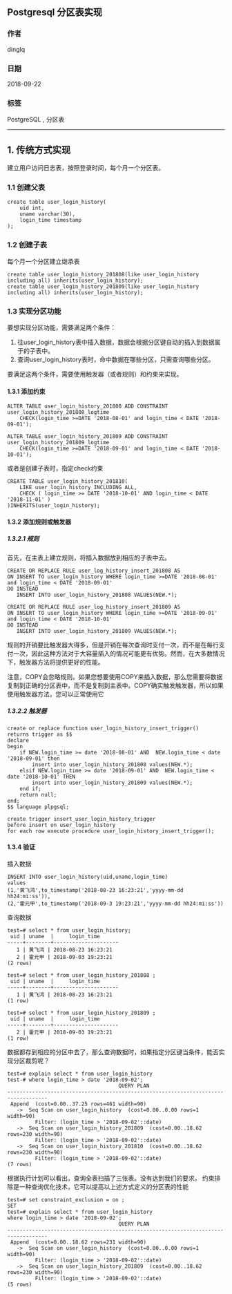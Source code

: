 ## Postgresql 分区表实现
                                                                   
### 作者                                                                   
dinglq                                                                   
                                                                   
### 日期                                                                   
2018-09-22                                                                 
                                                                   
### 标签                                                                   
PostgreSQL , 分区表     
                                                                   
----                                                                   
                                                                   
## 1. 传统方式实现
建立用户访问日志表，按照登录时间，每个月一个分区表。
### 1.1 创建父表
```
create table user_login_history(
	uid int,
	uname varchar(30),
	login_time timestamp
);
```
### 1.2 创建子表
每个月一个分区建立继承表
```
create table user_login_history_201808(like user_login_history including all) inherits(user_login_history);
create table user_login_history_201809(like user_login_history including all) inherits(user_login_history);
```
### 1.3 实现分区功能
要想实现分区功能，需要满足两个条件：
1. 往user_login_history表中插入数据，数据会根据分区键自动的插入到数据属于的子表中。
2. 查询user_login_history表时，命中数据在哪些分区，只需查询哪些分区。

要满足这两个条件，需要使用触发器（或者规则）和约束来实现。
#### 1.3.1 添加约束
```
ALTER TABLE user_login_history_201808 ADD CONSTRAINT user_login_history_201808_logtime
	CHECK(login_time >=DATE '2018-08-01' and login_time < DATE '2018-09-01');
	
ALTER TABLE user_login_history_201809 ADD CONSTRAINT user_login_history_201809_logtime
	CHECK(login_time >=DATE '2018-09-01' and login_time < DATE '2018-10-01');	
```
或者是创建子表时，指定check约束
```
CREATE TABLE user_login_history_201810(
	LIKE user_login_history INCLUDING ALL,
	CHECK ( login_time >= DATE '2018-10-01' AND login_time < DATE '2018-11-01' )
)INHERITS(user_login_history);
```

#### 1.3.2 添加规则或触发器
##### 1.3.2.1 规则
首先，在主表上建立规则，将插入数据放到相应的子表中去。
```
CREATE OR REPLACE RULE user_log_history_insert_201808 AS 
ON INSERT TO user_login_history WHERE login_time >=DATE '2018-08-01' and login_time < DATE '2018-09-01'
DO INSTEAD 
   INSERT INTO user_login_history_201808 VALUES(NEW.*);

CREATE OR REPLACE RULE user_log_history_insert_201809 AS
ON INSERT TO user_login_history WHERE login_time >=DATE '2018-09-01' and login_time < DATE '2018-10-01'
DO INSTEAD 
   INSERT INTO user_login_history_201809 VALUES(NEW.*);
```

规则的开销要比触发器大得多，但是开销在每次查询时支付一次，而不是在每行支付一次，因此这种方法对于大容量插入的情况可能更有优势。然而，在大多数情况下，触发器方法将提供更好的性能。

注意，COPY会忽略规则。如果您想要使用COPY来插入数据，那么您需要将数据复制到正确的分区表中，而不是复制到主表中。COPY确实触发触发器，所以如果使用触发器方法，您可以正常使用它

##### 1.3.2.2 触发器
```
create or replace function user_login_history_insert_trigger() 
returns trigger as $$
declare
begin
	if NEW.login_time >= date '2018-08-01' AND  NEW.login_time < date '2018-09-01' then
		insert into user_login_history_201808 values(NEW.*);
	elsif NEW.login_time >= date '2018-09-01' AND  NEW.login_time < date '2018-10-01' THEN
	    insert into user_login_history_201809 values(NEW.*);
	end if;
	return null;
end;
$$ language plpgsql;

create trigger insert_user_login_history_trigger
before insert on user_login_history
for each row execute procedure user_login_history_insert_trigger();
```

#### 1.3.4 验证
插入数据
```
INSERT INTO user_login_history(uid,uname,login_time)
values
(1,'黄飞鸿',to_timestamp('2018-08-23 16:23:21','yyyy-mm-dd hh24:mi:ss')),
(2,'霍元甲',to_timestamp('2018-09-3 19:23:21','yyyy-mm-dd hh24:mi:ss'))
```
查询数据
```
test=# select * from user_login_history;
 uid | uname  |     login_time      
-----+--------+---------------------
   1 | 黄飞鸿 | 2018-08-23 16:23:21
   2 | 霍元甲 | 2018-09-03 19:23:21
(2 rows)

test=# select * from user_login_history_201808 ;
 uid | uname  |     login_time      
-----+--------+---------------------
   1 | 黄飞鸿 | 2018-08-23 16:23:21
(1 row)

test=# select * from user_login_history_201809 ;
 uid | uname  |     login_time      
-----+--------+---------------------
   2 | 霍元甲 | 2018-09-03 19:23:21
(1 row)
```

数据都存到相应的分区中去了，那么查询数据时，如果指定分区键当条件，能否实现分区裁剪呢？
```
test=# explain select * from user_login_history 
test-# where login_time > date '2018-09-02';
                                    QUERY PLAN                                     
-----------------------------------------------------------------------------------
 Append  (cost=0.00..37.25 rows=461 width=90)
   ->  Seq Scan on user_login_history  (cost=0.00..0.00 rows=1 width=90)
         Filter: (login_time > '2018-09-02'::date)
   ->  Seq Scan on user_login_history_201809  (cost=0.00..18.62 rows=230 width=90)
         Filter: (login_time > '2018-09-02'::date)
   ->  Seq Scan on user_login_history_201810  (cost=0.00..18.62 rows=230 width=90)
         Filter: (login_time > '2018-09-02'::date)
(7 rows)
```
根据执行计划可以看出，查询全表扫描了三张表。没有达到我们的要求。
约束排除是一种查询优化技术，它可以提高以上述方式定义的分区表的性能

```
test=# set constraint_exclusion = on ;
SET
test=# explain select * from user_login_history 
where login_time > date '2018-09-02';
                                    QUERY PLAN                                     
-----------------------------------------------------------------------------------
 Append  (cost=0.00..18.62 rows=231 width=90)
   ->  Seq Scan on user_login_history  (cost=0.00..0.00 rows=1 width=90)
         Filter: (login_time > '2018-09-02'::date)
   ->  Seq Scan on user_login_history_201809  (cost=0.00..18.62 rows=230 width=90)
         Filter: (login_time > '2018-09-02'::date)
(5 rows)
```

















